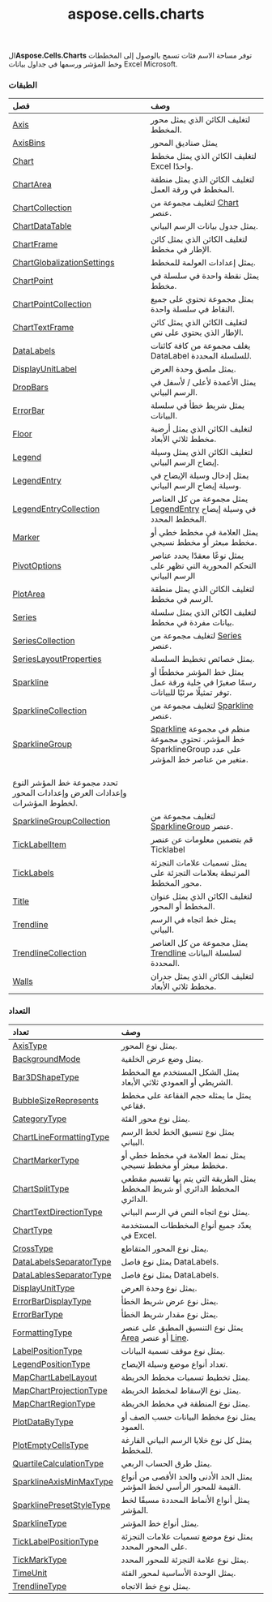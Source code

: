 ﻿---
title: aspose.cells.charts
second_title: Aspose.Cells for Python via .NET API المراجع
description:
type: docs
weight: 10
url: /ar/python-net/aspose.cells.charts/
is_root: false
---
 ال**Aspose.Cells.Charts** توفر مساحة الاسم فئات تسمح بالوصول إلى المخططات وخط المؤشر ورسمها في جداول بيانات Excel Microsoft.

###  الطبقات
| فصل| وصف|
| :- | :- |
| [Axis](/cells/ar/python-net/aspose.cells.charts/axis) | لتغليف الكائن الذي يمثل محور المخطط.|
| [AxisBins](/cells/ar/python-net/aspose.cells.charts/axisbins) | يمثل صناديق المحور|
| [Chart](/cells/ar/python-net/aspose.cells.charts/chart) | لتغليف الكائن الذي يمثل مخطط Excel واحدًا.|
| [ChartArea](/cells/ar/python-net/aspose.cells.charts/chartarea) | لتغليف الكائن الذي يمثل منطقة المخطط في ورقة العمل.|
| [ChartCollection](/cells/ar/python-net/aspose.cells.charts/chartcollection) |لتغليف مجموعة من [Chart](/cells/ar/python-net/aspose.cells.charts/chart) عنصر.|
| [ChartDataTable](/cells/ar/python-net/aspose.cells.charts/chartdatatable) | يمثل جدول بيانات الرسم البياني.|
| [ChartFrame](/cells/ar/python-net/aspose.cells.charts/chartframe) |لتغليف الكائن الذي يمثل كائن الإطار في مخطط.|
| [ChartGlobalizationSettings](/cells/ar/python-net/aspose.cells.charts/chartglobalizationsettings) | يمثل إعدادات العولمة للمخطط.|
| [ChartPoint](/cells/ar/python-net/aspose.cells.charts/chartpoint) | يمثل نقطة واحدة في سلسلة في مخطط.|
| [ChartPointCollection](/cells/ar/python-net/aspose.cells.charts/chartpointcollection) | يمثل مجموعة تحتوي على جميع النقاط في سلسلة واحدة.|
| [ChartTextFrame](/cells/ar/python-net/aspose.cells.charts/charttextframe) | لتغليف الكائن الذي يمثل كائن الإطار الذي يحتوي على نص.|
| [DataLabels](/cells/ar/python-net/aspose.cells.charts/datalabels) | يغلف مجموعة من كافة كائنات DataLabel للسلسلة المحددة.|
| [DisplayUnitLabel](/cells/ar/python-net/aspose.cells.charts/displayunitlabel) | يمثل ملصق وحدة العرض.|
| [DropBars](/cells/ar/python-net/aspose.cells.charts/dropbars) | يمثل الأعمدة لأعلى / لأسفل في الرسم البياني.|
| [ErrorBar](/cells/ar/python-net/aspose.cells.charts/errorbar) | يمثل شريط خطأ في سلسلة البيانات.|
| [Floor](/cells/ar/python-net/aspose.cells.charts/floor) | لتغليف الكائن الذي يمثل أرضية مخطط ثلاثي الأبعاد.|
| [Legend](/cells/ar/python-net/aspose.cells.charts/legend) | لتغليف الكائن الذي يمثل وسيلة إيضاح الرسم البياني.|
| [LegendEntry](/cells/ar/python-net/aspose.cells.charts/legendentry) | يمثل إدخال وسيلة الإيضاح في وسيلة إيضاح الرسم البياني.|
| [LegendEntryCollection](/cells/ar/python-net/aspose.cells.charts/legendentrycollection) | يمثل مجموعة من كل العناصر [LegendEntry](/cells/ar/python-net/aspose.cells.charts/legendentry) في وسيلة إيضاح المخطط المحدد.|
| [Marker](/cells/ar/python-net/aspose.cells.charts/marker) | يمثل العلامة في مخطط خطي أو مخطط مبعثر أو مخطط نسيجي.|
| [PivotOptions](/cells/ar/python-net/aspose.cells.charts/pivotoptions) | يمثل نوعًا معقدًا يحدد عناصر التحكم المحورية التي تظهر على الرسم البياني|
| [PlotArea](/cells/ar/python-net/aspose.cells.charts/plotarea) | لتغليف الكائن الذي يمثل منطقة الرسم في مخطط.|
| [Series](/cells/ar/python-net/aspose.cells.charts/series) | لتغليف الكائن الذي يمثل سلسلة بيانات مفردة في مخطط.|
| [SeriesCollection](/cells/ar/python-net/aspose.cells.charts/seriescollection) |لتغليف مجموعة من [Series](/cells/ar/python-net/aspose.cells.charts/series) عنصر.|
| [SeriesLayoutProperties](/cells/ar/python-net/aspose.cells.charts/serieslayoutproperties) | يمثل خصائص تخطيط السلسلة.|
| [Sparkline](/cells/ar/python-net/aspose.cells.charts/sparkline) | يمثل خط المؤشر مخططًا أو رسمًا صغيرًا في خلية ورقة عمل توفر تمثيلًا مرئيًا للبيانات.|
| [SparklineCollection](/cells/ar/python-net/aspose.cells.charts/sparklinecollection) |لتغليف مجموعة من [Sparkline](/cells/ar/python-net/aspose.cells.charts/sparkline) عنصر.|
| [SparklineGroup](/cells/ar/python-net/aspose.cells.charts/sparklinegroup) | [Sparkline](/cells/ar/python-net/aspose.cells.charts/sparkline) منظم في مجموعة خط المؤشر. تحتوي مجموعة SparklineGroup على عدد متغير من عناصر خط المؤشر.<br/> تحدد مجموعة خط المؤشر النوع وإعدادات العرض وإعدادات المحور لخطوط المؤشرات.|
| [SparklineGroupCollection](/cells/ar/python-net/aspose.cells.charts/sparklinegroupcollection) |لتغليف مجموعة من [SparklineGroup](/cells/ar/python-net/aspose.cells.charts/sparklinegroup) عنصر.|
| [TickLabelItem](/cells/ar/python-net/aspose.cells.charts/ticklabelitem) | قم بتضمين معلومات عن عنصر Ticklabel|
| [TickLabels](/cells/ar/python-net/aspose.cells.charts/ticklabels) | يمثل تسميات علامات التجزئة المرتبطة بعلامات التجزئة على محور المخطط.|
| [Title](/cells/ar/python-net/aspose.cells.charts/title) | لتغليف الكائن الذي يمثل عنوان المخطط أو المحور.|
| [Trendline](/cells/ar/python-net/aspose.cells.charts/trendline) | يمثل خط اتجاه في الرسم البياني.|
| [TrendlineCollection](/cells/ar/python-net/aspose.cells.charts/trendlinecollection) | يمثل مجموعة من كل العناصر [Trendline](/cells/ar/python-net/aspose.cells.charts/trendline) لسلسلة البيانات المحددة.|
| [Walls](/cells/ar/python-net/aspose.cells.charts/walls) | لتغليف الكائن الذي يمثل جدران مخطط ثلاثي الأبعاد.|


###  التعداد
| تعداد| وصف|
| :- | :- |
| [AxisType](/cells/ar/python-net/aspose.cells.charts/axistype) | يمثل نوع المحور.|
| [BackgroundMode](/cells/ar/python-net/aspose.cells.charts/backgroundmode) | يمثل وضع عرض الخلفية.|
| [Bar3DShapeType](/cells/ar/python-net/aspose.cells.charts/bar3dshapetype) | يمثل الشكل المستخدم مع المخطط الشريطي أو العمودي ثلاثي الأبعاد.|
| [BubbleSizeRepresents](/cells/ar/python-net/aspose.cells.charts/bubblesizerepresents) | يمثل ما يمثله حجم الفقاعة على مخطط فقاعي.|
| [CategoryType](/cells/ar/python-net/aspose.cells.charts/categorytype) | يمثل نوع محور الفئة.|
| [ChartLineFormattingType](/cells/ar/python-net/aspose.cells.charts/chartlineformattingtype) | يمثل نوع تنسيق الخط لخط الرسم البياني.|
| [ChartMarkerType](/cells/ar/python-net/aspose.cells.charts/chartmarkertype) | يمثل نمط العلامة في مخطط خطي أو مخطط مبعثر أو مخطط نسيجي.|
| [ChartSplitType](/cells/ar/python-net/aspose.cells.charts/chartsplittype) | يمثل الطريقة التي يتم بها تقسيم مقطعي المخطط الدائري أو شريط المخطط الدائري.|
| [ChartTextDirectionType](/cells/ar/python-net/aspose.cells.charts/charttextdirectiontype) | يمثل نوع اتجاه النص في الرسم البياني.|
| [ChartType](/cells/ar/python-net/aspose.cells.charts/charttype) | يعدّد جميع أنواع المخططات المستخدمة في Excel.|
| [CrossType](/cells/ar/python-net/aspose.cells.charts/crosstype) | يمثل نوع المحور المتقاطع.|
| [DataLabelsSeparatorType](/cells/ar/python-net/aspose.cells.charts/datalabelsseparatortype) | يمثل نوع فاصل DataLabels.|
| [DataLablesSeparatorType](/cells/ar/python-net/aspose.cells.charts/datalablesseparatortype) | يمثل نوع فاصل DataLabels.|
| [DisplayUnitType](/cells/ar/python-net/aspose.cells.charts/displayunittype) | يمثل نوع وحدة العرض.|
| [ErrorBarDisplayType](/cells/ar/python-net/aspose.cells.charts/errorbardisplaytype) | يمثل نوع عرض شريط الخطأ.|
| [ErrorBarType](/cells/ar/python-net/aspose.cells.charts/errorbartype) | يمثل نوع مقدار شريط الخطأ.|
| [FormattingType](/cells/ar/python-net/aspose.cells.charts/formattingtype) | يمثل نوع التنسيق المطبق على عنصر [Area](/cells/ar/python-net/aspose.cells.drawing/area) أو عنصر [Line](/cells/ar/python-net/aspose.cells.drawing/line).|
| [LabelPositionType](/cells/ar/python-net/aspose.cells.charts/labelpositiontype) | يمثل نوع موقف تسمية البيانات.|
| [LegendPositionType](/cells/ar/python-net/aspose.cells.charts/legendpositiontype) | تعداد أنواع موضع وسيلة الإيضاح.|
| [MapChartLabelLayout](/cells/ar/python-net/aspose.cells.charts/mapchartlabellayout) | يمثل تخطيط تسميات مخطط الخريطة.|
| [MapChartProjectionType](/cells/ar/python-net/aspose.cells.charts/mapchartprojectiontype) | يمثل نوع الإسقاط لمخطط الخريطة.|
| [MapChartRegionType](/cells/ar/python-net/aspose.cells.charts/mapchartregiontype) |يمثل نوع المنطقة في مخطط الخريطة.|
| [PlotDataByType](/cells/ar/python-net/aspose.cells.charts/plotdatabytype) | يمثل نوع مخطط البيانات حسب الصف أو العمود.|
| [PlotEmptyCellsType](/cells/ar/python-net/aspose.cells.charts/plotemptycellstype) | يمثل كل نوع خلايا الرسم البياني الفارغة للمخطط.|
| [QuartileCalculationType](/cells/ar/python-net/aspose.cells.charts/quartilecalculationtype) | يمثل طرق الحساب الربعي.|
| [SparklineAxisMinMaxType](/cells/ar/python-net/aspose.cells.charts/sparklineaxisminmaxtype) | يمثل الحد الأدنى والحد الأقصى من أنواع القيمة للمحور الرأسي لخط المؤشر.|
| [SparklinePresetStyleType](/cells/ar/python-net/aspose.cells.charts/sparklinepresetstyletype) | يمثل أنواع الأنماط المحددة مسبقًا لخط المؤشر.|
| [SparklineType](/cells/ar/python-net/aspose.cells.charts/sparklinetype) |يمثل أنواع خط المؤشر.|
| [TickLabelPositionType](/cells/ar/python-net/aspose.cells.charts/ticklabelpositiontype) | يمثل نوع موضع تسميات علامات التجزئة على المحور المحدد.|
| [TickMarkType](/cells/ar/python-net/aspose.cells.charts/tickmarktype) | يمثل نوع علامة التجزئة للمحور المحدد.|
| [TimeUnit](/cells/ar/python-net/aspose.cells.charts/timeunit) | يمثل الوحدة الأساسية لمحور الفئة.|
| [TrendlineType](/cells/ar/python-net/aspose.cells.charts/trendlinetype) | يمثل نوع خط الاتجاه.|


